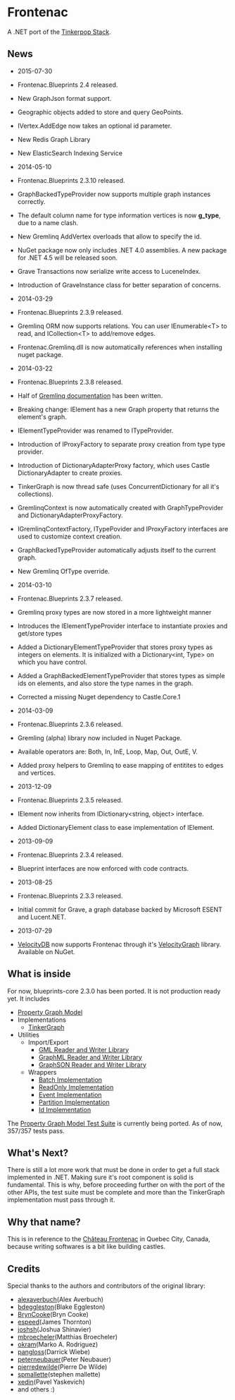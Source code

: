 Frontenac
=========

A .NET port of the [Tinkerpop Stack](http://www.tinkerpop.com/).

## News
* 2015-07-30
 * Frontenac.Blueprints 2.4 released.
 * New GraphJson format support.
 * Geographic objects added to store and query GeoPoints.
 * IVertex.AddEdge now takes an optional id parameter.
 * New Redis Graph Library
 * New ElasticSearch Indexing Service

* 2014-05-10
 * Frontenac.Blueprints 2.3.10 released.
 * GraphBackedTypeProvider now supports multiple graph instances correctly.
 * The default column name for type information vertices is now __g_type__, due to a name clash.
 * New Gremlinq AddVertex overloads that allow to specify the id.
 * NuGet package now only includes .NET 4.0 assemblies. A new package for .NET 4.5 will be released soon.
 * Grave Transactions now serialize write access to LuceneIndex.
 * Introduction of GraveInstance class for better separation of concerns.

* 2014-03-29
 * Frontenac.Blueprints 2.3.9 released.
 * Gremlinq ORM now supports relations. You can user IEnumerable&lt;T&gt; to read, and ICollection&lt;T&gt; to add/remove edges.
 * Frontenac.Gremlinq.dll is now automatically references when installing nuget package.

* 2014-03-22
 * Frontenac.Blueprints 2.3.8 released.
 * Half of [Gremlinq documentation](https://github.com/Loupi/Frontenac/wiki/Gremlinq) has been written.
 * Breaking change: IElement has a new Graph property that returns the element's graph.
 * IElementTypeProvider was renamed to ITypeProvider.
 * Introduction of IProxyFactory to separate proxy creation from type type provider.
 * Introduction of DictionaryAdapterProxy factory, which uses Castle DictionaryAdapter to create proxies.
 * TinkerGraph is now thread safe (uses ConcurrentDictionary for all it's collections).
 * GremlinqContext is now automatically created with GraphTypeProvider and DictionaryAdapterProxyFactory.
 * IGremlinqContextFactory, ITypePovider and IProxyFactory interfaces are used to customize context creation. 
 * GraphBackedTypeProvider automatically adjusts itself to the current graph.
 * New Gremlinq OfType override.
 
* 2014-03-10
 * Frontenac.Blueprints 2.3.7 released.
 * Gremlinq proxy types are now stored in a more lightweight manner
 * Introduces the IElementTypeProvider interface to instantiate proxies and get/store types
 * Added a DictionaryElementTypeProvider that stores proxy types as integers on elements. It is initialized with a Dictionary<int, Type> on which you have control.
 * Added a GraphBackedElementTypeProvider that stores types as simple ids on elements, and also store the type names in the graph.
 * Corrected a missing Nuget dependency to Castle.Core.1
 
* 2014-03-09
 * Frontenac.Blueprints 2.3.6 released.
 * Gremling (alpha) library now included in Nuget Package.
 * Available operators are: Both, In, InE, Loop, Map, Out, OutE, V.
 * Added proxy helpers to Gremlinq to ease mapping of entitites to edges and vertices.
 
* 2013-12-09
 * Frontenac.Blueprints 2.3.5 released.
 * IElement now inherits from IDictionary<string, object> interface.
 * Added DictionaryElement class to ease implementation of IElement.

* 2013-09-09 
 * Frontenac.Blueprints 2.3.4 released.
 * Blueprint interfaces are now enforced with code contracts.
 
* 2013-08-25 
 * Frontenac.Blueprints 2.3.3 released.
 * Initial commit for Grave, a graph database backed by Microsoft ESENT and Lucent.NET.

* 2013-07-29 
 * [VelocityDB](http://velocitydb.com/) now supports Frontenac through it's [VelocityGraph](https://github.com/VelocityDB/VelocityGraph) library. Available on NuGet.

## What is inside
For now, blueprints-core 2.3.0 has been ported. It is not production ready yet. It includes
* [Property Graph Model](https://github.com/tinkerpop/blueprints/wiki/Property-Graph-Model)
* Implementations
  * [TinkerGraph](https://github.com/tinkerpop/blueprints/wiki/TinkerGraph)
* Utilities
  * Import/Export
     * [GML Reader and Writer Library](https://github.com/tinkerpop/blueprints/wiki/GML-Reader-and-Writer-Library)
     * [GraphML Reader and Writer Library](https://github.com/tinkerpop/blueprints/wiki/GraphML-Reader-and-Writer-Library)
     * [GraphSON Reader and Writer Library](https://github.com/tinkerpop/blueprints/wiki/GraphSON-Reader-and-Writer-Library)
  * Wrappers
     * [Batch Implementation](https://github.com/tinkerpop/blueprints/wiki/Batch-Implementation)
     * [ReadOnly Implementation](https://github.com/tinkerpop/blueprints/wiki/ReadOnly-Implementation)
     * [Event Implementation](https://github.com/tinkerpop/blueprints/wiki/Event-Implementation)
     * [Partition Implementation](https://github.com/tinkerpop/blueprints/wiki/Partition-Implementation)
     * [Id Implementation](https://github.com/tinkerpop/blueprints/wiki/Id-Implementation)

The [Property Graph Model Test Suite](https://github.com/tinkerpop/blueprints/wiki/Property-Graph-Model-Test-Suite) is currently being ported. As of now, 357/357 tests pass. 

## What's Next?
There is still a lot more work that must be done in order to get a full stack implemented in .NET.
Making sure it's root component is solid is fundamental. This is why, before proceeding further on with the port of the other APIs, the test suite must be complete and more than the TinkerGraph implementation must pass through it.  

## Why that name?
This is in reference to the [Château Frontenac](http://en.wikipedia.org/wiki/Chateau_Frontenac) in Quebec City, Canada, because writing softwares is a bit like building castles.

## Credits
Special thanks to the authors and contributors of the original library:
* [alexaverbuch](http://www.github.com/alexaverbuch/)(Alex Averbuch)
* [bdeggleston](http://www.github.com/bdeggleston/)(Blake Eggleston)
* [BrynCooke](http://www.github.com/BrynCooke/)(Bryn Cooke)
* [espeed](http://www.github.com/espeed/)(James Thornton)
* [joshsh](http://www.github.com/joshsh/)(Joshua Shinavier)
* [mbroecheler](http://www.github.com/mbroecheler/)(Matthias Broecheler)
* [okram](http://www.github.com/okram/)(Marko A. Rodriguez)
* [pangloss](http://www.github.com/pangloss/)(Darrick Wiebe)
* [peterneubauer](http://www.github.com/peterneubauer/)(Peter Neubauer)
* [pierredewilde](http://www.github.com/pierredewilde/)(Pierre De Wilde)
* [spmallette](http://www.github.com/spmallette/)(stephen mallette)
* [xedin](http://www.github.com/xedin/)(Pavel Yaskevich)
* and others :)
